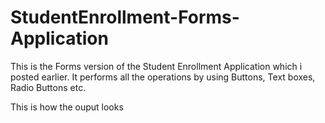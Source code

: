# StudentEnrollment-Forms-Application
This is the Forms version of the Student Enrollment Application which i posted earlier. It performs all the operations by using Buttons, Text boxes, Radio Buttons etc.

This is how the ouput looks

